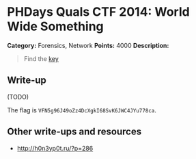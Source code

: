 # PHDays Quals CTF 2014: World Wide Something

**Category:** Forensics, Network
**Points:** 4000
**Description:**

> Find the [key](world_wide_something.pcapng.bb7625881876ce291c9a8af3c17ae1d8)

## Write-up

(TODO)

The flag is `VFN5g96J49oZz4DcXgkI68SvK6JWC4JYu778ca`.

## Other write-ups and resources

* <http://h0n3yp0t.ru/?p=286>
